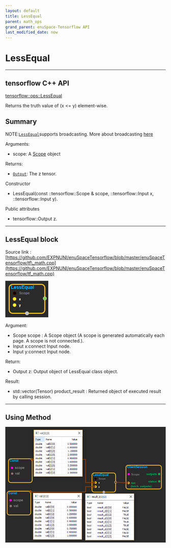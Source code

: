 ```yaml
--- 
layout: default 
title: LessEqual 
parent: math_ops 
grand_parent: enuSpace-Tensorflow API 
last_modified_date: now 
--- 
```


# LessEqual

---

## tensorflow C++ API

[tensorflow::ops::LessEqual](https://www.tensorflow.org/api_docs/cc/class/tensorflow/ops/less-equal)

Returns the truth value of \(x &lt;= y\) element-wise.

## Summary

NOTE:[`LessEqual`](https://www.tensorflow.org/api_docs/cc/class/tensorflow/ops/less-equal.html#classtensorflow_1_1ops_1_1_less_equal)supports broadcasting. More about broadcasting [here](http://docs.scipy.org/doc/numpy/user/basics.broadcasting.html)

Arguments:

* scope: A [Scope](https://www.tensorflow.org/api_docs/cc/class/tensorflow/scope.html#classtensorflow_1_1_scope) object

Returns:

* [`Output`](https://www.tensorflow.org/api_docs/cc/class/tensorflow/output.html#classtensorflow_1_1_output): The z tensor.

Constructor

* LessEqual\(const ::tensorflow::Scope & scope, ::tensorflow::Input x, ::tensorflow::Input y\).

Public attributes

* tensorflow::Output z.

---

## LessEqual block

Source link : [https://github.com/EXPNUNI/enuSpaceTensorflow/blob/master/enuSpaceTensorflow/tf\_math.cpp](https://github.com/EXPNUNI/enuSpaceTensorflow/blob/master/enuSpaceTensorflow/tf_math.cpp)

![](../assets/math_LessEqual_Symbol.png)

Argument:

* Scope scope : A Scope object \(A scope is generated automatically each page. A scope is not connected.\).
* Input x:connect  Input node.
* Input y:connect  Input node.

Return:

* Output z: Output object of LessEqual class object.

Result:

* std::vector\(Tensor\) product\_result : Returned object of executed result by calling session.

---

## Using Method

![](../assets/math_LessEqual_Method.png)

